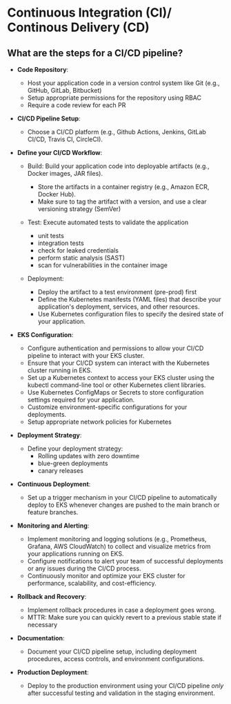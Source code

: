 # Continuous Integration (CI)/ Continous Delivery (CD)

## What are the steps for a CI/CD pipeline? 
- **Code Repository**:
  - Host your application code in a version control system like Git (e.g., GitHub, GitLab, Bitbucket)
  - Setup appropriate permissions for the repository using RBAC
  - Require a code review for each PR
    
- **CI/CD Pipeline Setup**:
  - Choose a CI/CD platform (e.g., Github Actions, Jenkins, GitLab CI/CD, Travis CI, CircleCI).

- **Define your CI/CD Workflow**:
  - Build: Build your application code into deployable artifacts (e.g., Docker images, JAR files).
    - Store the artifacts in a container registry (e.g., Amazon ECR, Docker Hub).
    - Make sure to tag the artifact with a version, and use a clear versioning strategy (SemVer) 

  - Test: Execute automated tests to validate the application
    - unit tests
    - integration tests
    - check for leaked credentials
    - perform static analysis (SAST)
    - scan for vulnerabilities in the container image

  - Deployment:
    - Deploy the artifact to a test environment (pre-prod) first
    - Define the Kubernetes manifests (YAML files) that describe your application's deployment, services, and other resources.
    - Use Kubernetes configuration files to specify the desired state of your application.

- **EKS Configuration**:
  - Configure authentication and permissions to allow your CI/CD pipeline to interact with your EKS cluster.
  - Ensure that your CI/CD system can interact with the Kubernetes cluster running in EKS.
  - Set up a Kubernetes context to access your EKS cluster using the kubectl command-line tool or other Kubernetes client libraries.
  - Use Kubernetes ConfigMaps or Secrets to store configuration settings required for your application.
  - Customize environment-specific configurations for your deployments.
  - Setup appropriate network policies for Kubernetes

- **Deployment Strategy**:
  - Define your deployment strategy:
    - Rolling updates with zero downtime
    - blue-green deployments
    - canary releases

- **Continuous Deployment**:
  - Set up a trigger mechanism in your CI/CD pipeline to automatically deploy to EKS whenever changes are pushed to the main branch or feature branches.

- **Monitoring and Alerting**:
  - Implement monitoring and logging solutions (e.g., Prometheus, Grafana, AWS CloudWatch) to collect and visualize metrics from your applications running on EKS.
  - Configure notifications to alert your team of successful deployments or any issues during the CI/CD process.
  - Continuously monitor and optimize your EKS cluster for performance, scalability, and cost-efficiency.

- **Rollback and Recovery**:
  - Implement rollback procedures in case a deployment goes wrong.
  - MTTR: Make sure you can quickly revert to a previous stable state if necessary

- **Documentation**:
  - Document your CI/CD pipeline setup, including deployment procedures, access controls, and environment configurations.

- **Production Deployment**:
  - Deploy to the production environment using your CI/CD pipeline _only_ after successful testing and validation in the staging environment.


 



